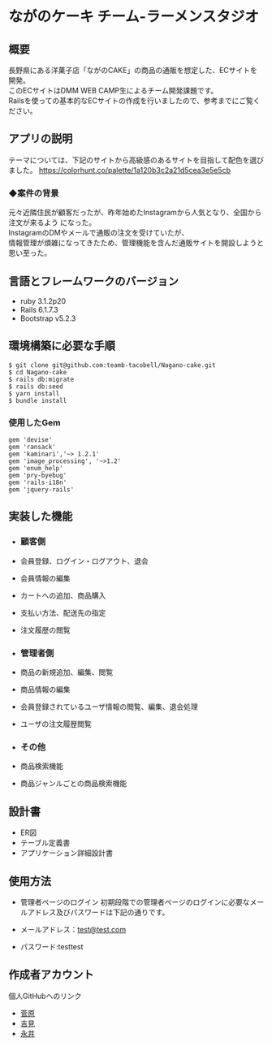 # ながのケーキ チーム-ラーメンスタジオ

## 概要
長野県にある洋菓子店「ながのCAKE」の商品の通販を想定した、ECサイトを開発。 <br>
このECサイトはDMM WEB CAMP生によるチーム開発課題です。<br>
Railsを使っての基本的なECサイトの作成を行いましたので、参考までにご覧ください。

## アプリの説明
テーマについては、下記のサイトから高級感のあるサイトを目指して配色を選びました。
https://colorhunt.co/palette/1a120b3c2a21d5cea3e5e5cb

### ◆案件の背景
元々近隣住民が顧客だったが、昨年始めたInstagramから人気となり、全国から注文が来るよう
になった。<br>
InstagramのDMやメールで通販の注文を受けていたが、<br>
情報管理が煩雑になってきたため、管理機能を含んだ通販サイトを開設しようと思い至った。

## 言語とフレームワークのバージョン

- ruby 3.1.2p20
- Rails 6.1.7.3
- Bootstrap v5.2.3

## 環境構築に必要な手順

```
$ git clone git@github.com:teamb-tacobell/Nagano-cake.git
$ cd Nagano-cake
$ rails db:migrate
$ rails db:seed
$ yarn install
$ bundle install
```
### 使用したGem

```
gem 'devise'
gem 'ransack'
gem 'kaminari','~> 1.2.1'
gem 'image_processing', '~>1.2'
gem 'enum_help'
gem 'pry-byebug'
gem 'rails-i18n'
gem 'jquery-rails'
```

## 実装した機能
- ### 顧客側
- 会員登録、ログイン・ログアウト、退会
- 会員情報の編集
- カートへの追加、商品購入
- 支払い方法、配送先の指定
- 注文履歴の閲覧

- ### 管理者側
- 商品の新規追加、編集、閲覧
- 商品情報の編集
- 会員登録されているユーザ情報の閲覧、編集、退会処理
- ユーザの注文履歴閲覧

- ### その他
- 商品検索機能
- 商品ジャンルごとの商品検索機能

## 設計書
- ER図
- テーブル定義書
- アプリケーション詳細設計書

## 使用方法
- 管理者ページのログイン
初期段階での管理者ページのログインに必要なメールアドレス及びパスワードは下記の通りです。

- メールアドレス：test@test.com
- パスワード:testtest

## 作成者アカウント
個人GitHubへのリンク
- [菅原](https://github.com/uknow1229)
- [吉見](https://github.com/yoshimitakuto)
- [永井](https://github.com/NGIKK)







